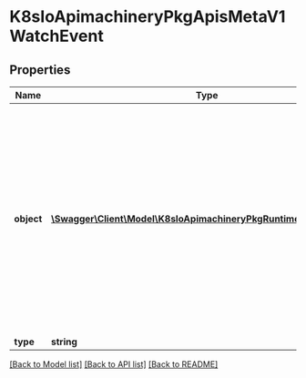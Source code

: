 # K8sIoApimachineryPkgApisMetaV1WatchEvent

## Properties
Name | Type | Description | Notes
------------ | ------------- | ------------- | -------------
**object** | [**\Swagger\Client\Model\K8sIoApimachineryPkgRuntimeRawExtension**](K8sIoApimachineryPkgRuntimeRawExtension.md) | Object is:  * If Type is Added or Modified: the new state of the object.  * If Type is Deleted: the state of the object immediately before deletion.  * If Type is Error: *Status is recommended; other types may make sense    depending on context. | 
**type** | **string** |  | 

[[Back to Model list]](../README.md#documentation-for-models) [[Back to API list]](../README.md#documentation-for-api-endpoints) [[Back to README]](../README.md)


